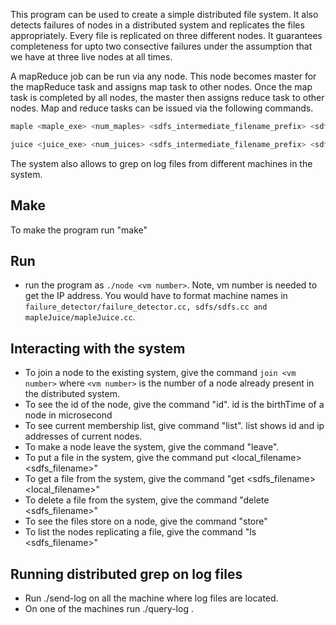 This program can be used to create a simple distributed file system. It also detects failures of nodes in a distributed system and replicates the files appropriately. Every file is replicated on three different nodes. It guarantees completeness for upto two consective failures under the assumption that we have at three live nodes at all times.

A mapReduce job can be run via any node. This node becomes master for the mapReduce task and assigns map task to other nodes. Once the map task is completed by all nodes, the master then assigns reduce task to other nodes. Map and reduce tasks can be issued via the following commands.
```sh
maple <maple_exe> <num_maples> <sdfs_intermediate_filename_prefix> <sdfs_src_directory>
```
```sh
juice <juice_exe> <num_juices> <sdfs_intermediate_filename_prefix> <sdfs_dest_filename> delete_input={0,1}
```
The system also allows to grep on log files from different machines in the system.

## Make 
To make the program run "make"

## Run
* run the program as ``./node <vm number>``. Note, vm number is needed to get the IP address. You would have to format machine names in ``failure_detector/failure_detector.cc, sdfs/sdfs.cc and mapleJuice/mapleJuice.cc``.

## Interacting with the system
* To join a node to the existing system, give the command ``join <vm number>`` where ``<vm number>`` is the number of a node already present in the distributed system.
* To see the id of the node, give the command "id". id is the birthTime of a node in microsecond
* To see current membership list, give command "list". list shows id and ip addresses of current nodes.
* To make a node leave the system, give the command "leave". 
* To put a file in the system, give the command put <local_filename> <sdfs_filename>"
* To get a file from the system, give the command "get <sdfs_filename> <local_filename>"
* To delete a file from the system, give the command "delete <sdfs_filename>"
* To see the files store on a node, give the command "store"
* To list the nodes replicating a file, give the command "ls <sdfs_filename>"

## Running distributed grep on log files
* Run ./send-log on all the machine where log files are located.
* On one of the machines run ./query-log <grep options> <grep string>.


